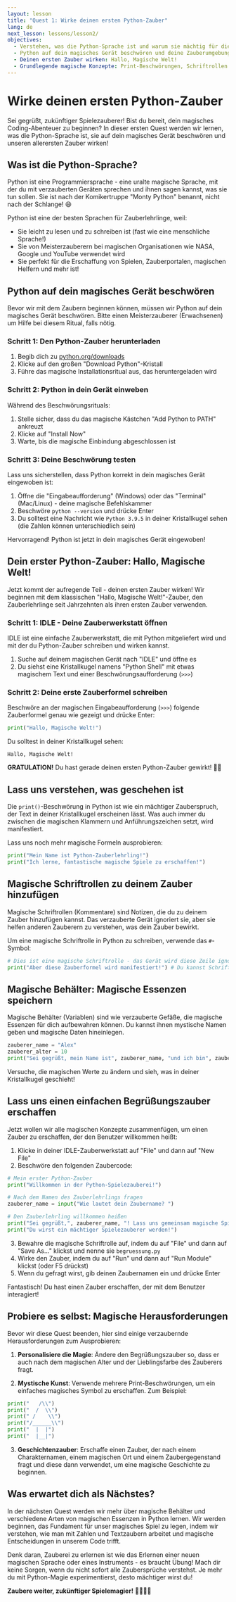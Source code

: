 ```yaml
---
layout: lesson
title: "Quest 1: Wirke deinen ersten Python-Zauber"
lang: de
next_lesson: lessons/lesson2/
objectives:
  - Verstehen, was die Python-Sprache ist und warum sie mächtig für die Erschaffung magischer Spiele ist
  - Python auf dein magisches Gerät beschwören und deine Zauberumgebung vorbereiten
  - Deinen ersten Zauber wirken: Hallo, Magische Welt!
  - Grundlegende magische Konzepte: Print-Beschwörungen, Schriftrollen (Kommentare) und magische Behälter (Variablen)
---
```


# Wirke deinen ersten Python-Zauber

<i class="fas fa-hat-wizard"></i> Sei gegrüßt, zukünftiger Spielezauberer! Bist du bereit, dein magisches Coding-Abenteuer zu beginnen? In dieser ersten Quest werden wir lernen, was die Python-Sprache ist, sie auf dein magisches Gerät beschwören und unseren allerersten Zauber wirken!

## Was ist die Python-Sprache?

Python ist eine Programmiersprache - eine uralte magische Sprache, mit der du mit verzauberten Geräten sprechen und ihnen sagen kannst, was sie tun sollen. Sie ist nach der Komikertruppe "Monty Python" benannt, nicht nach der Schlange! 😄

Python ist eine der besten Sprachen für Zauberlehrlinge, weil:
- Sie leicht zu lesen und zu schreiben ist (fast wie eine menschliche Sprache!)
- Sie von Meisterzauberern bei magischen Organisationen wie NASA, Google und YouTube verwendet wird
- Sie perfekt für die Erschaffung von Spielen, Zauberportalen, magischen Helfern und mehr ist!

## Python auf dein magisches Gerät beschwören

Bevor wir mit dem Zaubern beginnen können, müssen wir Python auf dein magisches Gerät beschwören. Bitte einen Meisterzauberer (Erwachsenen) um Hilfe bei diesem Ritual, falls nötig.

### Schritt 1: Den Python-Zauber herunterladen

1. Begib dich zu [python.org/downloads](https://www.python.org/downloads/)
2. Klicke auf den großen "Download Python"-Kristall
3. Führe das magische Installationsritual aus, das heruntergeladen wird

### Schritt 2: Python in dein Gerät einweben

Während des Beschwörungsrituals:
1. Stelle sicher, dass du das magische Kästchen "Add Python to PATH" ankreuzt
2. Klicke auf "Install Now"
3. Warte, bis die magische Einbindung abgeschlossen ist

### Schritt 3: Deine Beschwörung testen

Lass uns sicherstellen, dass Python korrekt in dein magisches Gerät eingewoben ist:

1. Öffne die "Eingabeaufforderung" (Windows) oder das "Terminal" (Mac/Linux) - deine magische Befehlskammer
2. Beschwöre `python --version` und drücke Enter
3. Du solltest eine Nachricht wie `Python 3.9.5` in deiner Kristallkugel sehen (die Zahlen können unterschiedlich sein)

Hervorragend! Python ist jetzt in dein magisches Gerät eingewoben!

## Dein erster Python-Zauber: Hallo, Magische Welt!

Jetzt kommt der aufregende Teil - deinen ersten Zauber wirken! Wir beginnen mit dem klassischen "Hallo, Magische Welt!"-Zauber, den Zauberlehrlinge seit Jahrzehnten als ihren ersten Zauber verwenden.

### Schritt 1: IDLE - Deine Zauberwerkstatt öffnen

IDLE ist eine einfache Zauberwerkstatt, die mit Python mitgeliefert wird und mit der du Python-Zauber schreiben und wirken kannst.

1. Suche auf deinem magischen Gerät nach "IDLE" und öffne es
2. Du siehst eine Kristallkugel namens "Python Shell" mit etwas magischem Text und einer Beschwörungsaufforderung (`>>>`)

### Schritt 2: Deine erste Zauberformel schreiben

Beschwöre an der magischen Eingabeaufforderung (`>>>`) folgende Zauberformel genau wie gezeigt und drücke Enter:

```python
print("Hallo, Magische Welt!")
```

Du solltest in deiner Kristallkugel sehen:

```
Hallo, Magische Welt!
```

**GRATULATION!** Du hast gerade deinen ersten Python-Zauber gewirkt! 🎉✨

## Lass uns verstehen, was geschehen ist

Die `print()`-Beschwörung in Python ist wie ein mächtiger Zauberspruch, der Text in deiner Kristallkugel erscheinen lässt. Was auch immer du zwischen die magischen Klammern und Anführungszeichen setzt, wird manifestiert.

Lass uns noch mehr magische Formeln ausprobieren:

```python
print("Mein Name ist Python-Zauberlehrling!")
print("Ich lerne, fantastische magische Spiele zu erschaffen!")
```

## Magische Schriftrollen zu deinem Zauber hinzufügen

Magische Schriftrollen (Kommentare) sind Notizen, die du zu deinem Zauber hinzufügen kannst. Das verzauberte Gerät ignoriert sie, aber sie helfen anderen Zauberern zu verstehen, was dein Zauber bewirkt.

Um eine magische Schriftrolle in Python zu schreiben, verwende das `#`-Symbol:

```python
# Dies ist eine magische Schriftrolle - das Gerät wird diese Zeile ignorieren
print("Aber diese Zauberformel wird manifestiert!") # Du kannst Schriftrollen auch am Ende einer Zauberformel platzieren
```

## Magische Behälter: Magische Essenzen speichern

Magische Behälter (Variablen) sind wie verzauberte Gefäße, die magische Essenzen für dich aufbewahren können. Du kannst ihnen mystische Namen geben und magische Daten hineinlegen.

```python
zauberer_name = "Alex"
zauberer_alter = 10
print("Sei gegrüßt, mein Name ist", zauberer_name, "und ich bin", zauberer_alter, "Jahre alt!")
```

Versuche, die magischen Werte zu ändern und sieh, was in deiner Kristallkugel geschieht!

## Lass uns einen einfachen Begrüßungszauber erschaffen

Jetzt wollen wir alle magischen Konzepte zusammenfügen, um einen Zauber zu erschaffen, der den Benutzer willkommen heißt:

1. Klicke in deiner IDLE-Zauberwerkstatt auf "File" und dann auf "New File"
2. Beschwöre den folgenden Zaubercode:

```python
# Mein erster Python-Zauber
print("Willkommen in der Python-Spielezauberei!")

# Nach dem Namen des Zauberlehrlings fragen
zauberer_name = input("Wie lautet dein Zaubername? ")

# Den Zauberlehrling willkommen heißen
print("Sei gegrüßt,", zauberer_name, "! Lass uns gemeinsam magische Spiele erschaffen!")
print("Du wirst ein mächtiger Spielezauberer werden!")
```

3. Bewahre die magische Schriftrolle auf, indem du auf "File" und dann auf "Save As..." klickst und nenne sie `begruessung.py`
4. Wirke den Zauber, indem du auf "Run" und dann auf "Run Module" klickst (oder F5 drückst)
5. Wenn du gefragt wirst, gib deinen Zaubernamen ein und drücke Enter

Fantastisch! Du hast einen Zauber erschaffen, der mit dem Benutzer interagiert!

## Probiere es selbst: Magische Herausforderungen

Bevor wir diese Quest beenden, hier sind einige verzaubernde Herausforderungen zum Ausprobieren:

1. **Personalisiere die Magie**: Ändere den Begrüßungszauber so, dass er auch nach dem magischen Alter und der Lieblingsfarbe des Zauberers fragt.

2. **Mystische Kunst**: Verwende mehrere Print-Beschwörungen, um ein einfaches magisches Symbol zu erschaffen. Zum Beispiel:

```python
print("   /\\")
print("  /  \\")
print(" /    \\")
print("/______\\")
print("  |  |")
print("  |__|")
```

3. **Geschichtenzauber**: Erschaffe einen Zauber, der nach einem Charakternamen, einem magischen Ort und einem Zaubergegenstand fragt und diese dann verwendet, um eine magische Geschichte zu beginnen.

## Was erwartet dich als Nächstes?

In der nächsten Quest werden wir mehr über magische Behälter und verschiedene Arten von magischen Essenzen in Python lernen. Wir werden beginnen, das Fundament für unser magisches Spiel zu legen, indem wir verstehen, wie man mit Zahlen und Textzaubern arbeitet und magische Entscheidungen in unserem Code trifft.

Denk daran, Zauberei zu erlernen ist wie das Erlernen einer neuen magischen Sprache oder eines Instruments - es braucht Übung! Mach dir keine Sorgen, wenn du nicht sofort alle Zaubersprüche verstehst. Je mehr du mit Python-Magie experimentierst, desto mächtiger wirst du!

**Zaubere weiter, zukünftiger Spielemagier!** 🚀✨🧙‍♂️
